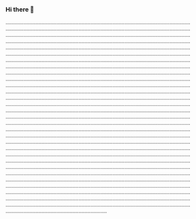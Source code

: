 ### Hi there 👋

............................................................................................................................................................................................................................................................................................................................................................................................................................................................................................................................................................................................................................................................................................................................................................................................................................................................................................................................................................................................................................................................................................................................................................................................................................................................................................................................................................................................................................................................................................................................................................................................................................................................................................................................................................................................................................................................................................................................................................................................................................................................................................................................................................................................................................................................................................................................................................................................................................................................................................................................................................................................................................................................................................................................................................................................................................................................................................................................................................................................................................................................................................................................................................................................................................................................................................................................................................................................................................................................................................................................................................................................................................................................................................................................................................................................................................................................................................................................................